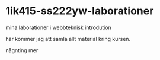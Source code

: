 1ik415-ss222yw-laborationer
===========================

mina laborationer i webbteknisk introdution

här kommer jag att samla allt material kring kursen.

någnting mer 